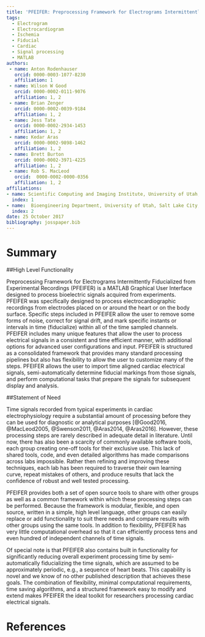 ```yaml
---
title: 'PFEIFER: Preprocessing Framework for Electrograms Intermittently Fiducialized from Experimental Recordings '
tags:
  - Electrogram
  - Electrocardiogram
  - Ischemia
  - Fiducial
  - Cardiac
  - Signal processing
  - MATLAB 
authors:
 - name: Anton Rodenhauser
   orcid: 0000-0003-1077-8230
   affiliation: 1
 - name: Wilson W Good 
   orcid: 0000-0002-0111-9076
   affiliation: 1, 2
 - name: Brian Zenger 
   orcid: 0000-0002-0039-9184
   affiliation: 1, 2
 - name: Jess Tate 
   orcid: 0000-0002-2934-1453
   affiliation: 1, 2
 - name: Kedar Aras 
   orcid: 0000-0002-9898-1462
   affiliation: 1, 2
 - name: Brett Burton 
   orcid: 0000-0002-3971-4225
   affiliation: 1, 2
 - name: Rob S. MacLeod 
   orcid:  0000-0002-0000-0356
   affiliation: 1, 2
affiliations:
- name: Scientific Computing and Imaging Institute, University of Utah, Salt Lake City, UT, USA
  index: 1
- name:  Bioengineering Department, University of Utah, Salt Lake City, UT, USA
  index: 2
date: 25 October 2017
bibliography: josspaper.bib
---
```


# Summary

##High Level Functionality

Preprocessing Framework for Electrograms Intermittently Fiducialized from
Experimental Recordings (PFEIFER) is a MATLAB Graphical User Interface designed
to process bioelectric signals acquired from experiments.  
PFEIFER was specifically designed to process electrocardiographic
recordings from electrodes placed on or around the heart or on the body
surface.  Specific steps included in
PFEIFER allow the user to remove some forms of noise, correct for
signal drift, and mark specific instants or intervals in time
(fiducialize) within all of the time sampled
channels. PFEIFER includes many unique features that allow the user to
process electrical signals in a consistent and time efficient manner, with
additional options for advanced user configurations and input. PFEIFER is
structured as a consolidated framework that provides many
standard processing pipelines but also has flexibility to allow the user to
customize many of the steps. PFEIFER allows the user to import time
aligned cardiac electrical signals, semi-automatically determine
fiducial markings from those signals, and perform computational tasks that prepare the signals for subsequent display and analysis.

##Statement of Need

 Time signals recorded
from typical experiments in cardiac electrophysiology require a
substantial amount of processing before they can be used for diagnostic or
analytical purposes [@Good2016, @MacLeod2005, @Swenson2011, @Aras2014, @Aras2016]. 
However, these processing steps are rarely described in adequate
detail in literature. Until now, there has also been a scarcity of
commonly available software tools, each group creating one-off tools for
their exclusive use.  This lack of shared tools, code, and even detailed algorithms has
made comparisons across labs impossible.  Rather then refining and
improving these techniques, each lab has been required to traverse their
own learning curve, repeat mistakes of others, and produce results that
lack the confidence of robust and well tested processing.

PFEIFER provides both a set of open source tools to share with other
groups as well as a common framework within which these processing
steps can be performed.  Because the
framework is modular, flexible, and open source, written in a simple, high
level language, other groups can easily replace or add functionality to
suit there needs and compare results with other groups using the same
tools. In addition to flexibility, PFEIFER has very little computational
overhead so that it can efficiently process tens and even hundred of
independent channels of time signals.

Of special note is that PFEIFER also contains built in functionality
for significantly reducing overall experiment processing time by
semi-automatically fiducializing the time signals, which are
assumed to be approximately periodic, e.g., a sequence of heart
beats. This capability is novel and we know of no other published
description that achieves these goals. The combination of flexibility,
minimal computational requirements, time saving algorithms,
and a structured framework easy to modify and extend makes PFEIFER the
ideal toolkit for researchers processing cardiac electrical signals.

# References

  
